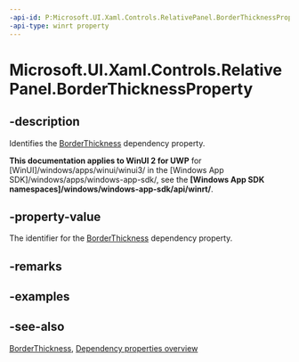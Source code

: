 ```yaml
---
-api-id: P:Microsoft.UI.Xaml.Controls.RelativePanel.BorderThicknessProperty
-api-type: winrt property
---
```


<!-- Property syntax
public Windows.UI.Xaml.DependencyProperty BorderThicknessProperty { get; }
-->

# Microsoft.UI.Xaml.Controls.RelativePanel.BorderThicknessProperty

## -description
Identifies the [BorderThickness](relativepanel_borderthickness.md) dependency property.

**This documentation applies to WinUI 2 for UWP** for [WinUI]/windows/apps/winui/winui3/ in the [Windows App SDK]/windows/apps/windows-app-sdk/, see the **[Windows App SDK namespaces]/windows/windows-app-sdk/api/winrt/**.

## -property-value
The identifier for the [BorderThickness](relativepanel_borderthickness.md) dependency property.

## -remarks

## -examples

## -see-also
[BorderThickness](relativepanel_borderthickness.md), [Dependency properties overview](/windows/uwp/xaml-platform/dependency-properties-overview)
